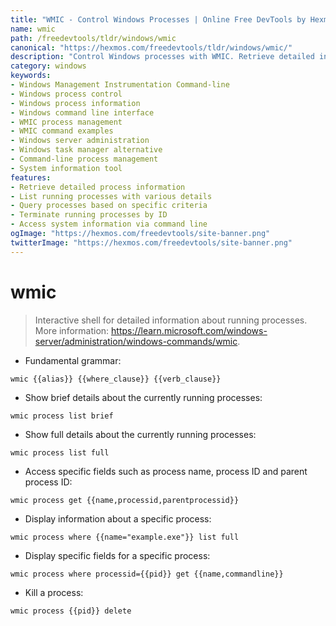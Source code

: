 ```yaml
---
title: "WMIC - Control Windows Processes | Online Free DevTools by Hexmos"
name: wmic
path: /freedevtools/tldr/windows/wmic
canonical: "https://hexmos.com/freedevtools/tldr/windows/wmic/"
description: "Control Windows processes with WMIC. Retrieve detailed information, manage running applications, and terminate processes. Free online tool, no registration required."
category: windows
keywords:
- Windows Management Instrumentation Command-line
- Windows process control
- Windows process information
- Windows command line interface
- WMIC process management
- WMIC command examples
- Windows server administration
- Windows task manager alternative
- Command-line process management
- System information tool
features:
- Retrieve detailed process information
- List running processes with various details
- Query processes based on specific criteria
- Terminate running processes by ID
- Access system information via command line
ogImage: "https://hexmos.com/freedevtools/site-banner.png"
twitterImage: "https://hexmos.com/freedevtools/site-banner.png"
---
```


# wmic

> Interactive shell for detailed information about running processes.
> More information: <https://learn.microsoft.com/windows-server/administration/windows-commands/wmic>.

- Fundamental grammar:

`wmic {{alias}} {{where_clause}} {{verb_clause}}`

- Show brief details about the currently running processes:

`wmic process list brief`

- Show full details about the currently running processes:

`wmic process list full`

- Access specific fields such as process name, process ID and parent process ID:

`wmic process get {{name,processid,parentprocessid}}`

- Display information about a specific process:

`wmic process where {{name="example.exe"}} list full`

- Display specific fields for a specific process:

`wmic process where processid={{pid}} get {{name,commandline}}`

- Kill a process:

`wmic process {{pid}} delete`
